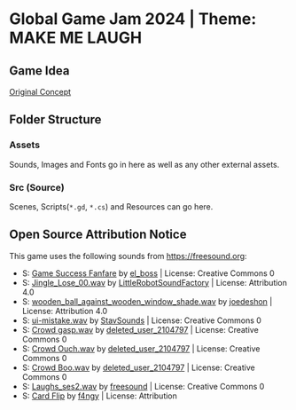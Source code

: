 # Global Game Jam 2024 | Theme: **MAKE ME LAUGH** 

## Game Idea 
[Original Concept](https://kyperbelt.itch.io/medieval-comedy-defjam-heckler-edition)


## Folder Structure 

### Assets 
Sounds, Images and Fonts go in here as well as any other external assets. 

### Src (Source)
Scenes, Scripts(`*.gd`, `*.cs`) and Resources can go here.

## Open Source Attribution Notice

This game uses the following sounds from https://freesound.org:

<ul>
     <li>S: <a href="https://freesound.org/people/el_boss/sounds/677859/">Game Success Fanfare</a> by <a href="https://freesound.org/people/el_boss/">el_boss</a> | License: Creative Commons 0</li>
     <li>S: <a href="https://freesound.org/people/LittleRobotSoundFactory/sounds/270403/">Jingle_Lose_00.wav</a> by <a href="https://freesound.org/people/LittleRobotSoundFactory/">LittleRobotSoundFactory</a> | License: Attribution 4.0</li>
     <li>S: <a href="https://freesound.org/people/joedeshon/sounds/117413/">wooden_ball_against_wooden_window_shade.wav</a> by <a href="https://freesound.org/people/joedeshon/">joedeshon</a> | License: Attribution 4.0</li>
     <li>S: <a href="https://freesound.org/people/StavSounds/sounds/701703/">ui-mistake.wav</a> by <a href="https://freesound.org/people/StavSounds/">StavSounds</a> | License: Creative Commons 0</li>
     <li>S: <a href="https://freesound.org/people/deleted_user_2104797/sounds/324895/">Crowd gasp.wav</a> by <a href="https://freesound.org/people/deleted_user_2104797/">deleted_user_2104797</a> | License: Creative Commons 0</li>
     <li>S: <a href="https://freesound.org/people/deleted_user_2104797/sounds/324897/">Crowd Ouch.wav</a> by <a href="https://freesound.org/people/deleted_user_2104797/">deleted_user_2104797</a> | License: Creative Commons 0</li>
     <li>S: <a href="https://freesound.org/people/deleted_user_2104797/sounds/324893/">Crowd Boo.wav</a> by <a href="https://freesound.org/people/deleted_user_2104797/">deleted_user_2104797</a> | License: Creative Commons 0</li>
     <li>S: <a href="https://freesound.org/people/freesound/sounds/25296/">Laughs_ses2.wav</a> by <a href="https://freesound.org/people/freesound/">freesound</a> | License: Creative Commons 0</li>
     <li>S: <a href="https://freesound.org/people/f4ngy/sounds/240776/">Card Flip</a> by <a href="https://freesound.org/people/f4ngy/">f4ngy</a> | License: Attribution
</ul>